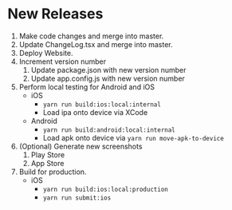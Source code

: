 # New Releases

1. Make code changes and merge into master.
1. Update ChangeLog.tsx and merge into master.
1. Deploy Website.
1. Increment version number
    1. Update package.json with new version number
    1. Update app.config.js with new version number
1. Perform local testing for Android and iOS
    - iOS
        - `yarn run build:ios:local:internal`
        - Load ipa onto device via XCode
    - Android
        - `yarn run build:android:local:internal`
        - Load apk onto device via `yarn run move-apk-to-device`
1. (Optional) Generate new screenshots
    1. Play Store
    1. App Store
1. Build for production.
    - iOS
        - `yarn run build:ios:local:production`
        - `yarn run submit:ios`
